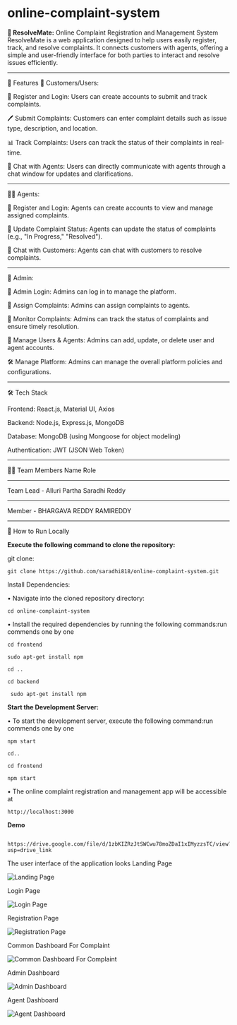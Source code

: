# online-complaint-system
**🏢 ResolveMate:**
Online Complaint Registration and Management System
ResolveMate is a web application designed to help users easily register, track, and resolve complaints. It connects customers with agents, offering a simple and user-friendly interface for both parties to interact and resolve issues efficiently.

******************************

🚀 Features
👥 Customers/Users:

📝 Register and Login: Users can create accounts to submit and track complaints.

🖊️ Submit Complaints: Customers can enter complaint details such as issue type, description, and location.

📊 Track Complaints: Users can track the status of their complaints in real-time.

💬 Chat with Agents: Users can directly communicate with agents through a chat window for updates and clarifications.
************
👨‍💻 Agents:

📝 Register and Login: Agents can create accounts to view and manage assigned complaints.

🔄 Update Complaint Status: Agents can update the status of complaints (e.g., "In Progress," "Resolved").

💬 Chat with Customers: Agents can chat with customers to resolve complaints.
***********
👑 Admin:


🔑 Admin Login:
Admins can log in to manage the platform.


📝 Assign Complaints: 
Admins can assign complaints to agents.


👀 Monitor Complaints:
Admins can track the status of complaints and ensure timely resolution.


👥 Manage Users & Agents:
Admins can add, update, or delete user and agent accounts.


🛠️ Manage Platform:
Admins can manage the overall platform policies and configurations.

***********

🛠️ Tech Stack


Frontend: React.js, Material UI, Axios


Backend: Node.js, Express.js, MongoDB


Database: MongoDB (using Mongoose for object modeling)


Authentication: JWT (JSON Web Token)


***********

👨‍💻 Team Members
Name
Role
*****
Team Lead - Alluri Partha Saradhi Reddy
*****
Member - BHARGAVA REDDY RAMIREDDY

***************
📂 How to Run Locally



**Execute the following command to clone the repository:**



git clone:  
       
    git clone https://github.com/saradhi818/online-complaint-system.git

Install Dependencies:

• Navigate into the cloned repository directory:
            
    cd online-complaint-system
• Install the required dependencies by running the following commands:run commends one by one 

    cd frontend

    sudo apt-get install npm

    cd ..
    
    cd backend

     sudo apt-get install npm

**Start the Development Server:**

• To start the development server, execute the following command:run commends one by one 
      
    npm start

    cd..

    cd frontend

    npm start

    
• The online complaint registration and management app will be accessible at 

    http://localhost:3000


**Demo**

     https://drive.google.com/file/d/1zbKIZRzJtSWCwu78moZDaI1xIMyzzsTC/view?usp=drive_link


The user interface of the application looks
Landing Page


![Landing Page](https://github.com/user-attachments/assets/b3302c51-bbf9-42dd-9d7f-0c1ee620e9fd)


Login Page




![Login Page](https://github.com/user-attachments/assets/e60851d4-673b-41da-9c41-41617b91aa63)

Registration Page




![Registration Page](https://github.com/user-attachments/assets/80b15933-bb45-4298-9f85-d91eaa121f3f)

Common Dashboard For Complaint


![Common Dashboard For Complaint](https://github.com/user-attachments/assets/65744e6d-0889-477e-8fdb-9cbe6b776ec7)



Admin Dashboard


![Admin Dashboard](https://github.com/user-attachments/assets/04bd80c4-0199-4de8-bfe4-cc2a3c6a37fd)



Agent Dashboard 





![Agent Dashboard](https://github.com/user-attachments/assets/58be9201-3217-44e1-92d2-758316c8a0ca)
















